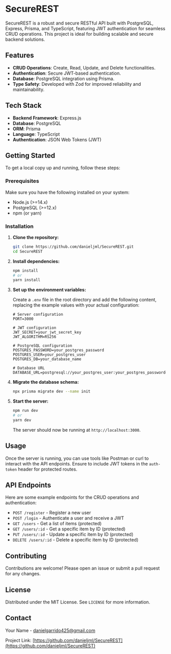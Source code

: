# SecureREST

SecureREST is a robust and secure RESTful API built with PostgreSQL, Express, Prisma, and TypeScript, featuring JWT authentication for seamless CRUD operations. This project is ideal for building scalable and secure backend solutions.

## Features

- **CRUD Operations**: Create, Read, Update, and Delete functionalities.
- **Authentication**: Secure JWT-based authentication.
- **Database**: PostgreSQL integration using Prisma.
- **Type Safety**: Developed with Zod for improved reliability and maintainability.

## Tech Stack

- **Backend Framework**: Express.js
- **Database**: PostgreSQL
- **ORM**: Prisma
- **Language**: TypeScript
- **Authentication**: JSON Web Tokens (JWT)

## Getting Started

To get a local copy up and running, follow these steps:

### Prerequisites

Make sure you have the following installed on your system:

- Node.js (>=14.x)
- PostgreSQL (>=12.x)
- npm (or yarn)

### Installation

1. **Clone the repository:**

    ```sh
    git clone https://github.com/danieljml/SecureREST.git
    cd SecureREST
    ```

2. **Install dependencies:**

    ```sh
    npm install
    # or
    yarn install
    ```

3. **Set up the environment variables:**

    Create a `.env` file in the root directory and add the following content, replacing the example values with your actual configuration:

    ```env
    # Server configuration
    PORT=3000

    # JWT configuration
    JWT_SECRET=your_jwt_secret_key
    JWT_ALGORITHM=RS256

    # PostgreSQL configuration
    POSTGRES_PASSWORD=your_postgres_password
    POSTGRES_USER=your_postgres_user
    POSTGRES_DB=your_database_name

    # Database URL
    DATABASE_URL=postgresql://your_postgres_user:your_postgres_password@localhost:5432/your_database_name
    ```

4. **Migrate the database schema:**

    ```sh
    npx prisma migrate dev --name init
    ```

5. **Start the server:**

    ```sh
    npm run dev
    # or
    yarn dev
    ```

    The server should now be running at `http://localhost:3000`.

## Usage

Once the server is running, you can use tools like Postman or curl to interact with the API endpoints. Ensure to include JWT tokens in the `auth-token` header for protected routes.

## API Endpoints

Here are some example endpoints for the CRUD operations and authentication:

- `POST /register` - Register a new user
- `POST /login` - Authenticate a user and receive a JWT
- `GET /users` - Get a list of items (protected)
- `GET /users/:id` - Get a specific item by ID (protected)
- `PUT /users/:id` - Update a specific item by ID (protected)
- `DELETE /users/:id` - Delete a specific item by ID (protected)

## Contributing

Contributions are welcome! Please open an issue or submit a pull request for any changes.

## License

Distributed under the MIT License. See `LICENSE` for more information.

## Contact

Your Name - [danielgarrido425@gmail.com](mailto:danielgarrido425@gmail.com)

Project Link: [https://github.com/danieljml/SecureREST](https://github.com/danieljml/SecureREST)
